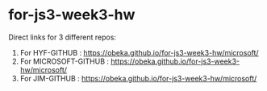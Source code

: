 # for-js3-week3-hw
Direct links for 3 different repos:

  1. For HYF-GITHUB :  https://obeka.github.io/for-js3-week3-hw/microsoft/
  1. For MICROSOFT-GITHUB : https://obeka.github.io/for-js3-week3-hw/microsoft/
  1. For JIM-GITHUB : https://obeka.github.io/for-js3-week3-hw/microsoft/
